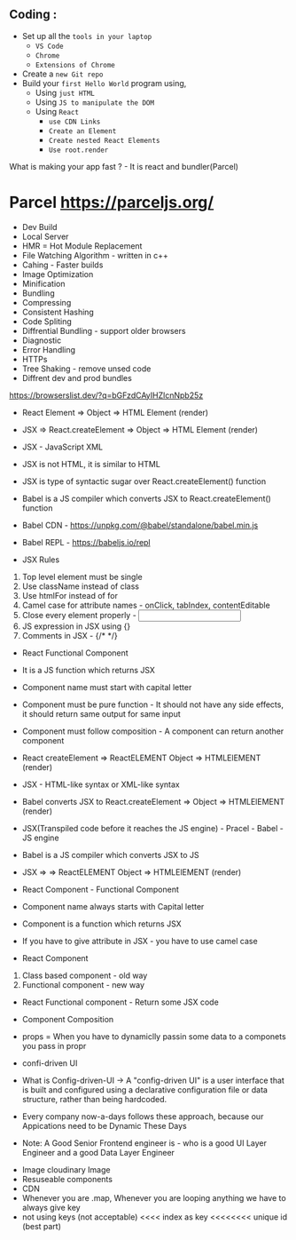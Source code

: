 ## Coding :

- Set up all the `tools in your laptop`
  - `VS Code`
  - `Chrome`
  - `Extensions of Chrome`
- Create a `new Git repo`
- Build your `first Hello World` program using,
  - Using `just HTML`
  - Using `JS to manipulate the DOM`
  - Using `React`
    - `use CDN Links`
    - `Create an Element`
    - `Create nested React Elements`
    - `Use root.render`

What is making your app fast ? - It is react and bundler(Parcel)

# Parcel https://parceljs.org/

- Dev Build
- Local Server
- HMR = Hot Module Replacement
- File Watching Algorithm - written in c++
- Cahing - Faster builds
- Image Optimization
- Minification
- Bundling
- Compressing
- Consistent Hashing 
- Code Spliting
- Diffrential Bundling - support older browsers
- Diagnostic
- Error Handling
- HTTPs
- Tree Shaking - remove unsed code 
- Diffrent dev and prod bundles

https://browserslist.dev/?q=bGFzdCAyIHZlcnNpb25z

- React Element => Object => HTML Element (render)
- JSX => React.createElement => Object => HTML Element (render)

- JSX - JavaScript XML
- JSX is not HTML, it is similar to HTML
- JSX is type of syntactic sugar over React.createElement() function

- Babel is a JS compiler which converts JSX to React.createElement() function

- Babel CDN - https://unpkg.com/@babel/standalone/babel.min.js

- Babel REPL - https://babeljs.io/repl

- JSX Rules
 1. Top level element must be single
 2. Use className instead of class
 3. Use htmlFor instead of for
 4. Camel case for attribute names - onClick, tabIndex, contentEditable
 5. Close every element properly - <input />
 6. JS expression in JSX using {}
 7. Comments in JSX - {/* */}

- React Functional Component
- It is a JS function which returns JSX
- Component name must start with capital letter
- Component must be pure function - It should not have any side effects, it should return same output for same input
- Component must follow composition - A component can return another component

- React createElement => ReactELEMENT Object => HTMLElEMENT (render)

-  JSX - HTML-like syntax or XML-like syntax
- Babel converts JSX to React.createElement => Object => HTMLElEMENT (render)

- JSX(Transpiled code before it reaches the JS engine) - Pracel - Babel - JS engine
- Babel is a JS compiler which converts JSX to JS
- JSX =>  => ReactELEMENT Object => HTMLElEMENT (render)

- React Component - Functional Component
- Component name always starts with Capital letter
- Component is a function which returns JSX
- If you have to give attribute in JSX - you have to use camel case

- React Component
 1. Class based component - old way
 2. Functional component - new way

- React Functional component - Return some JSX code
- Component Composition


- props = When you have to dynamiclly passin some data to a componets you pass in propr 

- confi-driven UI

* What is Config-driven-UI -> A "config-driven UI" is a user interface that is built and configured using a declarative configuration file or data structure, rather than being hardcoded.

* Every company now-a-days follows these approach, because our Appications need to be Dynamic These Days

* Note: A Good Senior Frontend engineer is - who is a good UI Layer Engineer and a good Data Layer Engineer

- Image cloudinary Image
- Resuseable components
- CDN
- Whenever you are .map, Whenever you are looping anything we have to always give key
- not using keys (not acceptable) <<<< index as key <<<<<<<< unique id (best part)